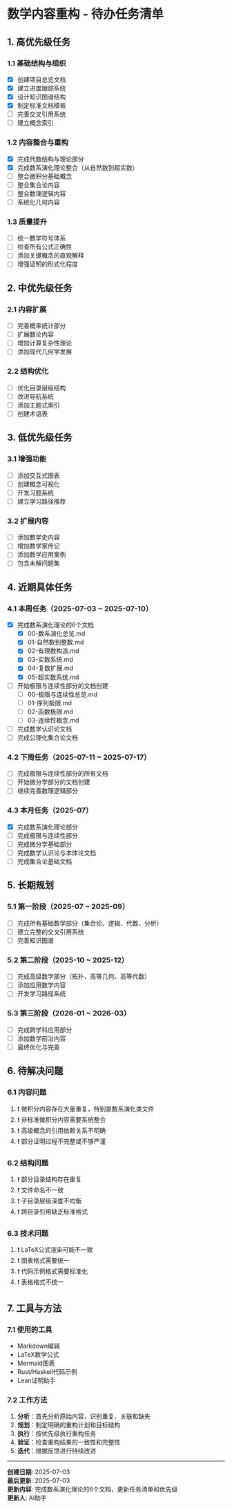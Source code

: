 # 数学内容重构 - 待办任务清单

## 1. 高优先级任务

### 1.1 基础结构与组织

- [x] 创建项目总览文档
- [x] 建立进度跟踪系统
- [x] 设计知识图谱结构
- [x] 制定标准文档模板
- [ ] 完善交叉引用系统
- [ ] 建立概念索引

### 1.2 内容整合与重构

- [x] 完成代数结构与理论部分
- [x] 完成数系演化理论整合（从自然数到超实数）
- [ ] 整合微积分基础概念
- [ ] 整合集合论内容
- [ ] 整合数理逻辑内容
- [ ] 系统化几何内容

### 1.3 质量提升

- [ ] 统一数学符号体系
- [ ] 检查所有公式正确性
- [ ] 添加关键概念的直观解释
- [ ] 增强证明的形式化程度

## 2. 中优先级任务

### 2.1 内容扩展

- [ ] 完善概率统计部分
- [ ] 扩展数论内容
- [ ] 增加计算复杂性理论
- [ ] 添加现代几何学发展

### 2.2 结构优化

- [ ] 优化目录层级结构
- [ ] 改进导航系统
- [ ] 添加主题式索引
- [ ] 创建术语表

## 3. 低优先级任务

### 3.1 增强功能

- [ ] 添加交互式图表
- [ ] 创建概念可视化
- [ ] 开发习题系统
- [ ] 建立学习路径推荐

### 3.2 扩展内容

- [ ] 添加数学史内容
- [ ] 增加数学家传记
- [ ] 添加数学应用案例
- [ ] 包含未解问题集

## 4. 近期具体任务

### 4.1 本周任务（2025-07-03 ~ 2025-07-10）

- [x] 完成数系演化理论的6个文档
  - [x] 00-数系演化总览.md
  - [x] 01-自然数到整数.md
  - [x] 02-有理数构造.md
  - [x] 03-实数系统.md
  - [x] 04-复数扩展.md
  - [x] 05-超实数系统.md
- [ ] 开始极限与连续性部分的文档创建
  - [ ] 00-极限与连续性总览.md
  - [ ] 01-序列极限.md
  - [ ] 02-函数极限.md
  - [ ] 03-连续性概念.md
- [ ] 完成数学认识论文档
- [ ] 完成公理化集合论文档

### 4.2 下周任务（2025-07-11 ~ 2025-07-17）

- [ ] 完成极限与连续性部分的所有文档
- [ ] 开始微分学部分的文档创建
- [ ] 继续完善数理逻辑部分

### 4.3 本月任务（2025-07）

- [x] 完成数系演化理论部分
- [ ] 完成极限与连续性部分
- [ ] 完成微分学基础部分
- [ ] 完成数学认识论与本体论文档
- [ ] 完成集合论基础文档

## 5. 长期规划

### 5.1 第一阶段（2025-07 ~ 2025-09）

- [ ] 完成所有基础数学部分（集合论、逻辑、代数、分析）
- [ ] 建立完整的交叉引用系统
- [ ] 完善知识图谱

### 5.2 第二阶段（2025-10 ~ 2025-12）

- [ ] 完成高级数学部分（拓扑、高等几何、高等代数）
- [ ] 添加应用数学内容
- [ ] 开发学习路径系统

### 5.3 第三阶段（2026-01 ~ 2026-03）

- [ ] 完成跨学科应用部分
- [ ] 添加数学前沿内容
- [ ] 最终优化与完善

## 6. 待解决问题

### 6.1 内容问题

1. ❗ 微积分内容存在大量重复，特别是数系演化类文件
2. ❗ 非标准微积分内容需要系统整合
3. ❗ 高级概念的引用依赖关系不明确
4. ❗ 部分证明过程不完整或不够严谨

### 6.2 结构问题

1. ❗ 部分目录结构存在重复
2. ❗ 文件命名不一致
3. ❗ 子目录层级深度不均衡
4. ❗ 跨目录引用缺乏标准格式

### 6.3 技术问题

1. ❗ LaTeX公式渲染可能不一致
2. ❗ 图表格式需要统一
3. ❗ 代码示例格式需要标准化
4. ❗ 表格格式不统一

## 7. 工具与方法

### 7.1 使用的工具

- Markdown编辑
- LaTeX数学公式
- Mermaid图表
- Rust/Haskell代码示例
- Lean证明助手

### 7.2 工作方法

1. **分析**：首先分析原始内容，识别重复、关联和缺失
2. **规划**：制定明确的重构计划和目标结构
3. **执行**：按优先级执行重构任务
4. **验证**：检查重构结果的一致性和完整性
5. **迭代**：根据反馈进行持续改进

---

**创建日期**: 2025-07-03  
**最后更新**: 2025-07-03  
**更新内容**: 完成数系演化理论的6个文档，更新任务清单和优先级  
**更新人**: AI助手
